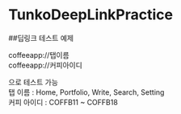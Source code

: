 # TunkoDeepLinkPractice 
##딥링크 테스트 예제

coffeeapp://탭이름  
coffeeapp://커피아이디 

으로 테스트 가능  
 탭 이름 : Home, Portfolio, Write, Search, Setting  
 커피 아이디 : COFFB11 ~ COFFB18 

